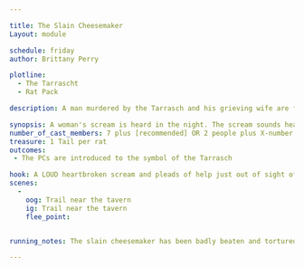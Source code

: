 ```yaml
---

title: The Slain Cheesemaker
Layout: module

schedule: friday
author: Brittany Perry

plotline: 
  - The Tarrascht
  - Rat Pack

description: A man murdered by the Tarrasch and his grieving wife are found on a nearby trail. She is being attacked by Bloody Rats who wish to feed on the corpse. 

synopsis: A woman's scream is heard in the night. The scream sounds heartbroken and desperate. Cries of “Help!” can be heard. The screams are coming from a place nearby the tavern. When the screams are followed, the PCs find a body and a woman, crying and kneeling next to the body. The body is bloody, but there is no blood on the trail. It is missing a hand, and it is tied off with a tourniquet, leaving a bloody stump where the hand should have been. On the forehead, drawn in blood, is the symbol of the Tarrasch. There is a rumor about a bloody symbol found on the forehead of the slain and tortured.  As the group surveys the scene, they are descended upon by a group of BLOODY RATS, drawn to the scene by the blood. The rats attack the PCs, leaving behind a rat tail for every rat killed.  Once the rats are beaten, the cheesemaker's wife will ask the PCs to escort the body to her home to prepare it [NPC Shack]. Once there, she will bid them goodbye.
number_of_cast_members: 7 plus [recommended] OR 2 people plus X-number of rats needed
treasure: 1 Tail per rat 
outcomes: 
 - The PCs are introduced to the symbol of the Tarrasch

hook: A LOUD heartbroken scream and pleads of help just out of sight of the Tavern
scenes: 
  - 
    oog: Trail near the tavern
    ig: Trail near the tavern
    flee_point: 


running_notes: The slain cheesemaker has been badly beaten and tortured before being dumped on the trail. The wife was on her way to look for her husband, as he never took this long getting home on Friday. She was on her way to the tavern, as she knew there was a market and hoped he'd be there.  The BLOODY RATS should fight as a group, driven by food. In this case, the food is the dead body and any PCs that should go down. They should fight aggressively, and be protective of the food.

---
```



